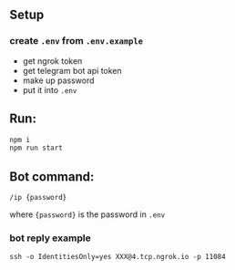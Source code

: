 ## Setup
### create `.env` from `.env.example`

- get ngrok token
- get telegram bot api token
- make up password
- put it into `.env`


## Run:
```sh
npm i
npm run start
```

## Bot command:
```
/ip {password}
```

where `{password}` is the password in `.env`

### bot reply example
```
ssh -o IdentitiesOnly=yes XXX@4.tcp.ngrok.io -p 11084
```